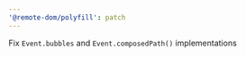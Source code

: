 ```yaml
---
'@remote-dom/polyfill': patch
---
```


Fix `Event.bubbles` and `Event.composedPath()` implementations
